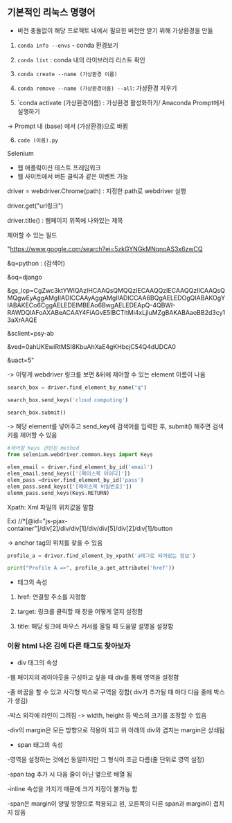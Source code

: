 ## 기본적인 리눅스 명령어

* 버전 충돌없이 해당 프로젝트 내에서 필요한 버전만 받기 위해 가상환경을 만듦

1) `conda info --envs` - conda 환경보기

2) `conda list` : conda 내의 라이브러리 리스트 확인

3) `conda create --name (가상환경 이름)`

4) `conda remove --name (가상환경이름) --all`: 가상환경 지우기

5) `conda activate (가상환경이름)  : 가상환경 활성화하기/ Anaconda Prompt에서 실행하기

-> Prompt 내 (base) 에서 (가상환경)으로 바뀜

6) `code (이름).py`



Selenium

- 웹 애플맄이션 테스트 프레임워크
- 웹 사이트에서 버튼 클릭과 같은 이벤트 가능



driver = webdriver.Chrome(path) : 지정한 path로 webdriver 실행

driver.get("url링크")

driver.title() : 웹페이지 위쪽에 나와있는 제목



제어할 수 있는 필드

"https://www.google.com/search?ei=5zkGYNGkMNqnoAS3x6zwCQ

&q=python : (검색어)

&oq=django

&gs_lcp=CgZwc3ktYWIQAzIHCAAQsQMQQzIECAAQQzIECAAQQzIICAAQsQMQgwEyAggAMgIIADICCAAyAggAMgIIADICCAA6BQgAELEDOgQIABAKOgYIABAKECo6CggAELEDEIMBEAo6BwgAELEDEApQ-4QBWI-RAWDQlAFoAXABeACAAY4FiAGvE5IBCTItMi4xLjIuMZgBAKABAaoBB2d3cy13aXrAAQE

&sclient=psy-ab

&ved=0ahUKEwiRtMSI8KbuAhXaE4gKHbcjC54Q4dUDCA0

&uact=5"



-> 이렇게 webdriver 링크를 보면 &뒤에 제어할 수 있는 element 이름이 나옴



```python
search_box = driver.find_element_by_name("q")

search_box.send_keys('cloud computing')

search_box.submit()
```

->  해당 element를 넣어주고 send_key에 검색어를 입력한 후, submit() 해주면 검색키를 제어할 수 있음



```python
#제어할 Keys 관련된 method
from selenium.webdriver.common.keys import Keys

elem_email = driver.find_element_by_id('email')
elem_email.send_keys(['[페이스북 아이디]'])
elem_pass =driver.find_element_by_id('pass')
elem_pass.send_keys(['[페이스북 비밀번호]'])
elemm_pass.send_keys(Keys.RETURN)
```



Xpath: Xml 파일의 위치값을 말함

Ex) //*[@id="js-pjax-container"]/div[2]/div/div[1]/div/div[5]/div[2]/div[1]/button

-> anchor tag의 위치를 찾을 수 있음

```python
profile_a = driver.find_element_by_xpath('a태그로 되어있는 정보')

print("Profile A =>", profile_a.get_attribute('href'))


```

* <a> 태그의 속성

1) href: 연결할 주소를 지정함

2) target: 링크를 클릭할 때 창을 어떻게 열지 설정함

3) title: 해당 링크에 마우스 커서를 올릴 때 도움말 설명을 설정함



### 이왕 html 나온 김에 다른 태그도 찾아보자

* 
  div  태그의 속성

-웹 페이지의 레이아웃을 구성하고 싶을 때 div를 통해 영역을 설정함

-줄 바꿈을 할 수 있고 사각형 박스로 구역을 정함( div가 추가될 때 마다 다음 줄에 박스가 생김)

-박스 외각에 라인이 그려짐 -> width, height 등 박스의 크기를 조정할 수 있음

-div의 margin은 모든 방향으로 적용이 되고 위 아래의 div와 겹치는 margin은 상쇄됨

* span 태그의 속성

-영역을 설정하는 것에선 동일하지만 그 형식이 조금 다름(줄 단위로 영역 설정)

-span tag 추가 시 다음 줄이 아닌 옆으로 배열 됨

-inline 속성을 가지기 때문에 크기 지정이 불가능 함

-span은 margin이 양옆 방향으로 적용되고 왼, 오른쪽의 다른 span과 margin이 겹치지 않음



